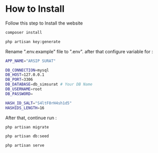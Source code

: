 # How to Install
<p>Follow this step to Install the website</p>

```bash
composer install
```

```bash
php artisan key:generate
```

<p>Rename ".env.example" file to ".env". after that configure variable for :</p>

```bash
APP_NAME="ARSIP SURAT"

DB_CONNECTION=mysql
DB_HOST=127.0.0.1
DB_PORT=3306
DB_DATABASE=db_simsurat # Your DB Name
DB_USERNAME=root
DB_PASSWORD=

HASH_ID_SALT="S4ltF0rH4sh1d5"
HASHIDS_LENGTH=16

```

<p>After that, continue run :</p>

```bash
php artisan migrate
```

```bash
php artisan db:seed
```

```bash
php artisan serve
```
